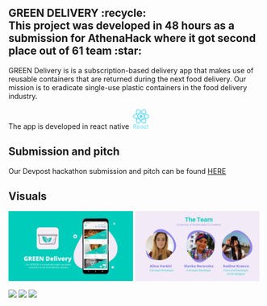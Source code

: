 
<h2>GREEN DELIVERY :recycle:<br>
This project was developed in 48 hours as a submission for AthenaHack where it got second place out of 61 team :star:</h2>
<p>GREEN Delivery is  is a subscription-based delivery app that makes use of reusable containers that are returned during the next food delivery. Our mission is to eradicate single-use plastic containers in the food delivery industry.<br>
<br>
The app is developed in react native <img src="https://raw.githubusercontent.com/devicons/devicon/master/icons/react/react-original-wordmark.svg" alt="react" width="40" height="40"/>
</p>

<h2>Submission and pitch</h2>
<p>Our Devpost hackathon submission and pitch can be found <a href="https://devpost.com/software/green-delivery">HERE</a><br>
 
</p>

<h2>Visuals</h2>
<p>
<img src="greenDelivery.jpg"/ width="49%">
<img src="team.jpg"/ width="49%">
</p>

<p>
<img src="gif1.gif"/ width="31%">
<img src="gif2.gif"/ width="31%">
<img src="gif3.gif"/ width="31%">
</p>

